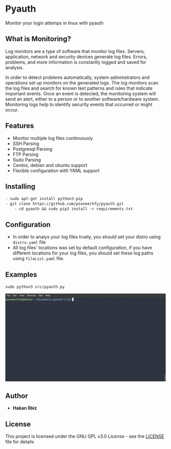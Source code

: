 # Pyauth
Monitor your login attemps in linux with pyauth

## What is Monitoring?
Log monitors are a type of software that monitor log files. Servers, application, network and security devices generate log files. Errors, problems, and more information is constantly logged and saved for analysis.

In order to detect problems automatically, system administrators and operations set up monitors on the generated logs. The log monitors scan the log files and search for known text patterns and rules that indicate important events. Once an event is detected, the monitoring system will send an alert, either to a person or to another software/hardware system. Monitoring logs help to identify security events that occurred or might occur.

## Features

- Monitor multiple log files continuously
- SSH Parsing
- Postgresql Parsing
- FTP Parsing
- Sudo Parsing
- Centos, debian and ubuntu support
- Flexible configuration with YAML support

## Installing

```
- sudo apt-get install python3-pip
- git clone https://github.com/pioneerhfy/pyauth.git
    - cd pyauth && sudo pip3 install -r requirements.txt
```

## Configuration

- In order to analys your log files truely, you should set your distro using `distro.yaml` file
- All log files' locations was set by default configuration, if you have different locations for your log files, you should set these log paths using `fileList.yaml` file.

## Examples

```
sudo python3 src/pyauth.py
```

![gif](./tty.gif)

## Author
* **Hakan İlbiz**

## License

This project is licensed under the GNU GPL v3.0 License - see the [LICENSE](./LICENSE) file for details



